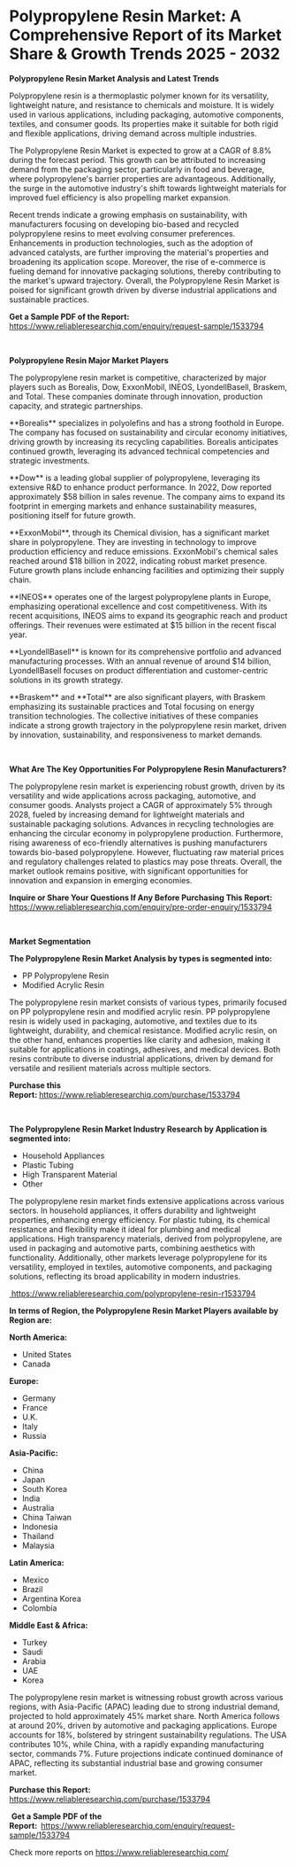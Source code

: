 <p><h1>Polypropylene Resin Market: A Comprehensive Report of its Market Share & Growth Trends 2025 - 2032</h1></p><p><strong>Polypropylene Resin Market Analysis and Latest Trends</strong></p>
<p><p>Polypropylene resin is a thermoplastic polymer known for its versatility, lightweight nature, and resistance to chemicals and moisture. It is widely used in various applications, including packaging, automotive components, textiles, and consumer goods. Its properties make it suitable for both rigid and flexible applications, driving demand across multiple industries.</p><p>The Polypropylene Resin Market is expected to grow at a CAGR of 8.8% during the forecast period. This growth can be attributed to increasing demand from the packaging sector, particularly in food and beverage, where polypropylene's barrier properties are advantageous. Additionally, the surge in the automotive industry's shift towards lightweight materials for improved fuel efficiency is also propelling market expansion.</p><p>Recent trends indicate a growing emphasis on sustainability, with manufacturers focusing on developing bio-based and recycled polypropylene resins to meet evolving consumer preferences. Enhancements in production technologies, such as the adoption of advanced catalysts, are further improving the material's properties and broadening its application scope. Moreover, the rise of e-commerce is fueling demand for innovative packaging solutions, thereby contributing to the market's upward trajectory. Overall, the Polypropylene Resin Market is poised for significant growth driven by diverse industrial applications and sustainable practices.</p></p>
<p><strong>Get a Sample PDF of the Report:&nbsp;</strong> <a href="https://www.reliableresearchiq.com/enquiry/request-sample/1533794?utm_campaign=2456&utm_medium=2&utm_source=Github&utm_content=ia&utm_term=31032025&utm_id=polypropylene-resin">https://www.reliableresearchiq.com/enquiry/request-sample/1533794</a></p>
<p>&nbsp;</p>
<p><strong>Polypropylene Resin Major Market Players</strong></p>
<p><p>The polypropylene resin market is competitive, characterized by major players such as Borealis, Dow, ExxonMobil, INEOS, LyondellBasell, Braskem, and Total. These companies dominate through innovation, production capacity, and strategic partnerships.</p><p>**Borealis** specializes in polyolefins and has a strong foothold in Europe. The company has focused on sustainability and circular economy initiatives, driving growth by increasing its recycling capabilities. Borealis anticipates continued growth, leveraging its advanced technical competencies and strategic investments.</p><p>**Dow** is a leading global supplier of polypropylene, leveraging its extensive R&D to enhance product performance. In 2022, Dow reported approximately $58 billion in sales revenue. The company aims to expand its footprint in emerging markets and enhance sustainability measures, positioning itself for future growth.</p><p>**ExxonMobil**, through its Chemical division, has a significant market share in polypropylene. They are investing in technology to improve production efficiency and reduce emissions. ExxonMobil's chemical sales reached around $18 billion in 2022, indicating robust market presence. Future growth plans include enhancing facilities and optimizing their supply chain.</p><p>**INEOS** operates one of the largest polypropylene plants in Europe, emphasizing operational excellence and cost competitiveness. With its recent acquisitions, INEOS aims to expand its geographic reach and product offerings. Their revenues were estimated at $15 billion in the recent fiscal year.</p><p>**LyondellBasell** is known for its comprehensive portfolio and advanced manufacturing processes. With an annual revenue of around $14 billion, LyondellBasell focuses on product differentiation and customer-centric solutions in its growth strategy.</p><p>**Braskem** and **Total** are also significant players, with Braskem emphasizing its sustainable practices and Total focusing on energy transition technologies. The collective initiatives of these companies indicate a strong growth trajectory in the polypropylene resin market, driven by innovation, sustainability, and responsiveness to market demands.</p></p>
<p>&nbsp;</p>
<p><strong>What Are The Key Opportunities For Polypropylene Resin Manufacturers?</strong></p>
<p><p>The polypropylene resin market is experiencing robust growth, driven by its versatility and wide applications across packaging, automotive, and consumer goods. Analysts project a CAGR of approximately 5% through 2028, fueled by increasing demand for lightweight materials and sustainable packaging solutions. Advances in recycling technologies are enhancing the circular economy in polypropylene production. Furthermore, rising awareness of eco-friendly alternatives is pushing manufacturers towards bio-based polypropylene. However, fluctuating raw material prices and regulatory challenges related to plastics may pose threats. Overall, the market outlook remains positive, with significant opportunities for innovation and expansion in emerging economies.</p></p>
<p><strong>Inquire or Share Your Questions If Any Before Purchasing This Report:</strong> <a href="https://www.reliableresearchiq.com/enquiry/pre-order-enquiry/1533794?utm_campaign=2456&utm_medium=2&utm_source=Github&utm_content=ia&utm_term=31032025&utm_id=polypropylene-resin">https://www.reliableresearchiq.com/enquiry/pre-order-enquiry/1533794</a></p>
<p>&nbsp;</p>
<p><strong>Market Segmentation</strong></p>
<p><strong>The Polypropylene Resin Market Analysis by types is segmented into:</strong></p>
<p><ul><li>PP Polypropylene Resin</li><li>Modified Acrylic Resin</li></ul></p>
<p><p>The polypropylene resin market consists of various types, primarily focused on PP polypropylene resin and modified acrylic resin. PP polypropylene resin is widely used in packaging, automotive, and textiles due to its lightweight, durability, and chemical resistance. Modified acrylic resin, on the other hand, enhances properties like clarity and adhesion, making it suitable for applications in coatings, adhesives, and medical devices. Both resins contribute to diverse industrial applications, driven by demand for versatile and resilient materials across multiple sectors.</p></p>
<p><strong>Purchase this Report:&nbsp;</strong><a href="https://www.reliableresearchiq.com/purchase/1533794?utm_campaign=2456&utm_medium=2&utm_source=Github&utm_content=ia&utm_term=31032025&utm_id=polypropylene-resin">https://www.reliableresearchiq.com/purchase/1533794</a></p>
<p>&nbsp;</p>
<p><strong>The Polypropylene Resin Market Industry Research by Application is segmented into:</strong></p>
<p><ul><li>Household Appliances</li><li>Plastic Tubing</li><li>High Transparent Material</li><li>Other</li></ul></p>
<p><p>The polypropylene resin market finds extensive applications across various sectors. In household appliances, it offers durability and lightweight properties, enhancing energy efficiency. For plastic tubing, its chemical resistance and flexibility make it ideal for plumbing and medical applications. High transparency materials, derived from polypropylene, are used in packaging and automotive parts, combining aesthetics with functionality. Additionally, other markets leverage polypropylene for its versatility, employed in textiles, automotive components, and packaging solutions, reflecting its broad applicability in modern industries.</p></p>
<p><a href="https://www.reliableresearchiq.com/polypropylene-resin-r1533794?utm_campaign=2456&utm_medium=2&utm_source=Github&utm_content=ia&utm_term=31032025&utm_id=polypropylene-resin">&nbsp;https://www.reliableresearchiq.com/polypropylene-resin-r1533794</a></p>
<p><strong>In terms of Region, the Polypropylene Resin Market Players available by Region are:</strong></p>
<p>
    <p> <strong> North America: </strong>
        <ul>
            <li>United States</li>
            <li>Canada</li>
        </ul>
        </p> 
    <p> <strong> Europe: </strong>
        <ul>
            <li>Germany</li>
            <li>France</li>
            <li>U.K.</li>
            <li>Italy</li>
            <li>Russia</li>
        </ul>
        </p> 
    <p> <strong> Asia-Pacific: </strong>
        <ul>
            <li>China</li>
            <li>Japan</li>
            <li>South Korea</li>
            <li>India</li>
            <li>Australia</li>
            <li>China Taiwan</li>
            <li>Indonesia</li>
            <li>Thailand</li>
            <li>Malaysia</li>
        </ul>
        </p> 
    <p> <strong> Latin America: </strong>
        <ul>
            <li>Mexico</li>
            <li>Brazil</li>
            <li>Argentina Korea</li>
            <li>Colombia</li>
        </ul>
        </p> 
    <p> <strong> Middle East & Africa: </strong>
        <ul>
            <li>Turkey</li>
            <li>Saudi</li>
            <li>Arabia</li>
            <li>UAE</li>
            <li>Korea</li>
        </ul>
    </p>
    </p>
<p><p>The polypropylene resin market is witnessing robust growth across various regions, with Asia-Pacific (APAC) leading due to strong industrial demand, projected to hold approximately 45% market share. North America follows at around 20%, driven by automotive and packaging applications. Europe accounts for 18%, bolstered by stringent sustainability regulations. The USA contributes 10%, while China, with a rapidly expanding manufacturing sector, commands 7%. Future projections indicate continued dominance of APAC, reflecting its substantial industrial base and growing consumer market.</p></p>
<p><strong>Purchase this Report: </strong><a href="https://www.reliableresearchiq.com/purchase/1533794?utm_campaign=2456&utm_medium=2&utm_source=Github&utm_content=ia&utm_term=31032025&utm_id=polypropylene-resin">https://www.reliableresearchiq.com/purchase/1533794</a></p>
<p>&nbsp;<strong>Get a Sample PDF of the Report:&nbsp;&nbsp;</strong><a href="https://www.reliableresearchiq.com/enquiry/request-sample/1533794?utm_campaign=2456&utm_medium=2&utm_source=Github&utm_content=ia&utm_term=31032025&utm_id=polypropylene-resin">https://www.reliableresearchiq.com/enquiry/request-sample/1533794</a></p>
<p><strong></strong></p>
<p>Check more reports on <a href="https://www.reliableresearchiq.com/?utm_campaign=2456&utm_medium=2&utm_source=Github&utm_content=ia&utm_term=31032025&utm_id=polypropylene-resin">https://www.reliableresearchiq.com/</a></p>